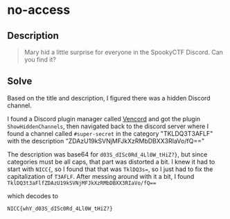 # no-access
## Description
> Mary hid a little surprise for everyone in the SpookyCTF Discord. Can you find it?

## Solve
Based on the title and description, I figured there was a hidden Discord channel.

I found a Discord plugin manager called [Vencord](https://vencord.dev/) and got the plugin `ShowHiddenChannels`, then navigated back to the discord server where I found a channel called `#super-secret`
in the category "TKLDQ3T3AFLF" with the description "ZDAzU19kSVNjMFJkXzRMbDBXX3RIaVo/fQ=="

The description was base64 for `d03S_dISc0Rd_4Ll0W_tHiZ?}`, but since categories must be all caps, that part was distorted a bit. I knew it had to start with `NICC{`, so I found that that was `TklDQ3s=`, 
so I just had to fix the capitalization of `T3AFLF`. After messing around with it a bit, I found `TklDQ3t3aFlfZDAzU19kSVNjMFJkXzRMbDBXX3RIaVo/fQ==`

which decodes to

`NICC{whY_d03S_dISc0Rd_4Ll0W_tHiZ?}`
